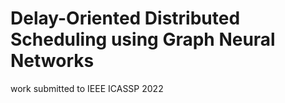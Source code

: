 # Delay-Oriented Distributed Scheduling using Graph Neural Networks

work submitted to IEEE ICASSP 2022
